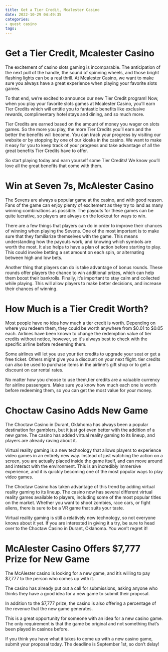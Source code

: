 ```yaml
---
title: Get a Tier Credit, Mcalester Casino
date: 2022-10-29 04:49:35
categories:
- quest casino
tags:
---
```



#  Get a Tier Credit, Mcalester Casino

The excitement of casino slots gaming is incomparable. The anticipation of the next pull of the handle, the sound of spinning wheels, and those bright flashing lights can be a real thrill. At Mcalester Casino, we want to make sure you always have a great experience when playing your favorite slots games.

To that end, we’re excited to announce our new Tier Credit program! Now, when you play your favorite slots games at Mcalester Casino, you’ll earn Tier Credits which will entitle you to fantastic benefits like exclusive rewards, complimentary hotel stays and dining, and so much more.

Tier Credits are earned based on the amount of money you wager on slots games. So the more you play, the more Tier Credits you’ll earn and the better the benefits will become. You can track your progress by visiting our website or by stopping by one of our kiosks in the casino. We want to make it easy for you to keep track of your progress and take advantage of all the great benefits Tier Credits have to offer.

So start playing today and earn yourself some Tier Credits! We know you’ll love all the great benefits that come with them.

#  Win at Seven 7s, McAlester Casino

The Sevens are always a popular game at the casino, and with good reason. Fans of the game can enjoy plenty of excitement as they try to land as many winning combinations as possible. The payouts for these games can be quite lucrative, so players are always on the lookout for ways to win.

There are a few things that players can do in order to improve their chances of winning when playing the Sevens. One of the most important is to make sure that they familiarize themselves with the game. This means understanding how the payouts work, and knowing which symbols are worth the most. It also helps to have a plan of action before starting to play. This could involve betting a set amount on each spin, or alternating between high and low bets.

Another thing that players can do is take advantage of bonus rounds. These rounds offer players the chance to win additional prizes, which can help them boost their bankrolls. Finally, it’s important to stay calm and collected while playing. This will allow players to make better decisions, and increase their chances of winning.

#  How Much is a Tier Credit Worth?

Most people have no idea how much a tier credit is worth. Depending on where you redeem them, they could be worth anywhere from $0.01 to $0.05 each. Airlines have been known to change the redemption value of tier credits without notice, however, so it's always best to check with the specific airline before redeeming them.

Some airlines will let you use your tier credits to upgrade your seat or get a free ticket. Others might give you a discount on your next flight. tier credits can also be used to purchase items in the airline's gift shop or to get a discount on car rental rates.

No matter how you choose to use them,tier credits are a valuable currency for airline passengers. Make sure you know how much each one is worth before redeeming them, so you can get the most value for your money.

#  Choctaw Casino Adds New Game

The Choctaw Casino in Durant, Oklahoma has always been a popular destination for gamblers, but it just got even better with the addition of a new game. The casino has added virtual reality gaming to its lineup, and players are already raving about it.

Virtual reality gaming is a new technology that allows players to experience video games in an entirely new way. Instead of just watching the action on a screen, you are actually placed inside the game itself, and can move around and interact with the environment. This is an incredibly immersive experience, and it is quickly becoming one of the most popular ways to play video games.

The Choctaw Casino has taken advantage of this trend by adding virtual reality gaming to its lineup. The casino now has several different virtual reality games available to players, including some of the most popular titles on the market. Whether you want to shoot zombies, race cars, or fight aliens, there is sure to be a VR game that suits your taste.

Virtual reality gaming is still a relatively new technology, so not everyone knows about it yet. If you are interested in giving it a try, be sure to head over to the Choctaw Casino in Durant, Oklahoma. You won’t regret it!

#  McAlester Casino Offers $7,777 Prize for New Game

The McAlester casino is looking for a new game, and it’s willing to pay $7,777 to the person who comes up with it.

The casino has already put out a call for submissions, asking anyone who thinks they have a good idea for a new game to submit their proposal.

In addition to the $7,777 prize, the casino is also offering a percentage of the revenue that the new game generates.

This is a great opportunity for someone with an idea for a new casino game. The only requirement is that the game be original and not something that’s been played in casinos before.

If you think you have what it takes to come up with a new casino game, submit your proposal today. The deadline is September 1st, so don’t delay!